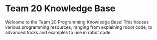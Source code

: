 Team 20 Knowledge Base
===
Welcome to the Team 20 Programming Knowledge Base! This houses various programming resources, ranging from explaining robot code, to advanced tricks and examples to use in robot code.